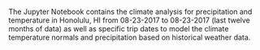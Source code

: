 The Jupyter Notebook contains the climate analysis for precipitation and temperature in Honolulu, HI from 08-23-2017 to 08-23-2017 (last twelve months of data) as well as specific trip dates to model the climate temperature normals and precipitation based on historical weather data.
